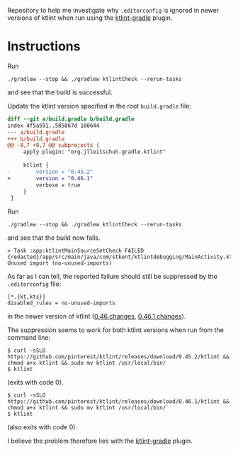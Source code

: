 Repository to help me investigate why `.editorconfig` is ignored in newer versions of ktlint when run using the [ktlint-gradle](https://github.com/JLLeitschuh/ktlint-gradle) plugin.

# Instructions

Run 

```
./gradlew --stop && ./gradlew ktlintCheck --rerun-tasks 
```

and see that the build is successful.

Update the ktlint version specified in the root `build.gradle` file:

```diff
diff --git a/build.gradle b/build.gradle
index 4f5a591..585867d 100644
--- a/build.gradle
+++ b/build.gradle
@@ -8,7 +8,7 @@ subprojects {
     apply plugin: "org.jlleitschuh.gradle.ktlint"
 
     ktlint {
-        version = "0.45.2"
+        version = "0.46.1"
         verbose = true
     }
 }
```

Run

```
./gradlew --stop && ./gradlew ktlintCheck --rerun-tasks 
```

and see that the build now fails.

```
> Task :app:ktlintMainSourceSetCheck FAILED
{redacted}/app/src/main/java/com/stkent/ktlintdebugging/MainActivity.kt:3:1 Unused import (no-unused-imports)
```

As far as I can tell, the reported failure should still be suppressed by the `.editorconfig` file:

```editorconfig
[*.{kt,kts}]
disabled_rules = no-unused-imports
```

in the newer version of ktlint ([0.46 changes](https://github.com/pinterest/ktlint/blob/master/CHANGELOG.md#0460---2022-06-18), [0.46.1 changes](https://github.com/pinterest/ktlint/blob/master/CHANGELOG.md#0461---2022-06-21)).

The suppression seems to work for both ktlint versions when run from the command line:

```shell
$ curl -sSLO https://github.com/pinterest/ktlint/releases/download/0.45.2/ktlint && chmod a+x ktlint && sudo mv ktlint /usr/local/bin/
$ ktlint
```

(exits with code 0).

```shell
$ curl -sSLO https://github.com/pinterest/ktlint/releases/download/0.46.1/ktlint && chmod a+x ktlint && sudo mv ktlint /usr/local/bin/
$ ktlint 
```

(also exits with code 0).

I believe the problem therefore lies with the [ktlint-gradle](https://github.com/JLLeitschuh/ktlint-gradle) plugin.
